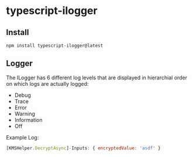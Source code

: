 # typescript-ilogger

## Install
```
npm install typescript-ilogger@latest
```

## Logger
The ILogger has 6 different log levels that are displayed in hierarchial order on which logs are actually logged:
- Debug
- Trace
- Error
- Warning
- Information
- Off

Example Log:
```javascript
[KMSHelper.DecryptAsync]-Inputs: { encryptedValue: 'asdf' }
```